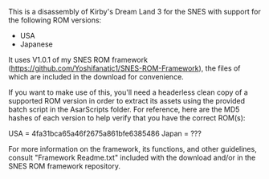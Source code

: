 
This is a disassembly of Kirby's Dream Land 3 for the SNES with support for the following ROM versions:
- USA
- Japanese

It uses V1.0.1 of my SNES ROM framework (https://github.com/Yoshifanatic1/SNES-ROM-Framework), the files of which are included in the download for convenience.

If you want to make use of this, you'll need a headerless clean copy of a supported ROM version in order to extract its assets using the provided batch script in the AsarScripts folder. For reference, here are the MD5 hashes of each version to help verify that you have the correct ROM(s):

USA = 4fa31bca65a46f2675a861bfe6385486
Japan = ???

For more information on the framework, its functions, and other guidelines, consult "Framework Readme.txt" included with the download and/or in the SNES ROM framework repository.
